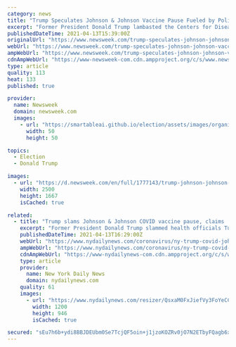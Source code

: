 ```yaml
---
category: news
title: "Trump Speculates Johnson & Johnson Vaccine Pause Fueled by Politics, FDA's 'Friends at Pfizer'"
excerpt: "Former President Donald Trump lambasted the Centers for Disease Control (CDC) and Food and Drug Administration's (FDA) recommended pause on the usage of the Johnson & Johnson vaccine as being politically driven. Six people who were recently vaccinated ..."
publishedDateTime: 2021-04-13T15:39:00Z
originalUrl: "https://www.newsweek.com/trump-speculates-johnson-johnson-vaccine-pause-fueled-politics-fdas-friends-pfizer-1583307"
webUrl: "https://www.newsweek.com/trump-speculates-johnson-johnson-vaccine-pause-fueled-politics-fdas-friends-pfizer-1583307"
ampWebUrl: "https://www.newsweek.com/trump-speculates-johnson-johnson-vaccine-pause-fueled-politics-fdas-friends-pfizer-1583307?amp=1"
cdnAmpWebUrl: "https://www-newsweek-com.cdn.ampproject.org/c/s/www.newsweek.com/trump-speculates-johnson-johnson-vaccine-pause-fueled-politics-fdas-friends-pfizer-1583307?amp=1"
type: article
quality: 113
heat: 133
published: true

provider:
  name: Newsweek
  domain: newsweek.com
  images:
    - url: "https://smartableai.github.io/election/assets/images/organizations/newsweek.com-50x50.jpg"
      width: 50
      height: 50

topics:
  - Election
  - Donald Trump

images:
  - url: "https://d.newsweek.com/en/full/1777143/trump-johnson-johnson-pfizer-pause-cdcbiden.jpg"
    width: 2500
    height: 1667
    isCached: true

related:
  - title: "Trump slams Johnson & Johnson COVID vaccine pause, claims ‘perhaps it’s the FDA’s love for Pfizer’"
    excerpt: "Former President Donald Trump slammed health officials Tuesday for halting Johnson & Johnson’s COVID vaccine amid blood clot concerns — and dredged up an old election conspiracy as a possible reason for the pause. “The results of this vaccine have ..."
    publishedDateTime: 2021-04-13T16:29:00Z
    webUrl: "https://www.nydailynews.com/coronavirus/ny-trump-covid-johnson-johnson-vaccine-20210413-tmfog4vof5ekrow4pf5hn3bwru-story.html"
    ampWebUrl: "https://www.nydailynews.com/coronavirus/ny-trump-covid-johnson-johnson-vaccine-20210413-tmfog4vof5ekrow4pf5hn3bwru-story.html?outputType=amp"
    cdnAmpWebUrl: "https://www-nydailynews-com.cdn.ampproject.org/c/s/www.nydailynews.com/coronavirus/ny-trump-covid-johnson-johnson-vaccine-20210413-tmfog4vof5ekrow4pf5hn3bwru-story.html?outputType=amp"
    type: article
    provider:
      name: New York Daily News
      domain: nydailynews.com
    quality: 61
    images:
      - url: "https://www.nydailynews.com/resizer/QsxaM0FxJiefVy3FoYeCC80oLxw=/1200x0/right/top/cloudfront-us-east-1.images.arcpublishing.com/tronc/FVWMR43UB5DKLF3FSZ4TJYSJAU.jpg"
        width: 1200
        height: 946
        isCached: true

secured: "sEu7h6b+ydi8BBJDEUbm0Se7TcjQF5oin+j1jzoKOZRv0jO7N2ETbyFQagb6x6TvZmGD5mkFNDU9kCbnWKmXFCzv/mnB0HppZ/Ja6WFziXvlsJ2T59dneuNSFI9MZ/fQ9+HI4ulLx042rm6b6Icg0VvofbwoypG2+lam5aH9gRztDN38aaXvu2M00ysTNFbnU3N91fhKBAHZdk7Q/odgF67fQOlZEy8Wfp5HchNj55+HycdREjh7LiTMYmEkRg05JtGFmAXWj5md84S7IvkKU8flQeK611Z6Gl9iNjVR0DyPxWgaUbXvL2+Rk0FN728xi0snQo81+vN73cXn+UacfsgDYmzxav96sl7cBSD8exI=;RQaGpgYPSqE889ob7VNZYA=="
---
```



